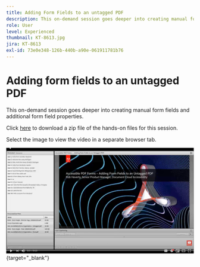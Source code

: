 ```yaml
---
title: Adding Form Fields to an untagged PDF
description: This on-demand session goes deeper into creating manual form fields and additional form field properties
role: User
level: Experienced
thumbnail: KT-8613.jpg
jira: KT-8613
exl-id: 73e0e348-126b-440b-a90e-061911781b76
---
```

# Adding form fields to an untagged PDF

This on-demand session goes deeper into creating manual form fields and additional form field properties.

Click [here](../assets/accessibilitysession6.zip) to download a zip file of the hands-on files for this session.

Select the image to view the video in a separate browser tab.

[![Session 6 Video](../assets/Accessibilitysession6_YT.png)](https://youtu.be/xh4pJQiY0nw){target="_blank"}
